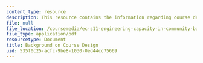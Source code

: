 ```yaml
---
content_type: resource
description: This resource contains the information regarding course design.
file: null
file_location: /coursemedia/ec-s11-engineering-capacity-in-community-based-healthcare-fall-2005/535f0c25acfc9be810300ed44cc75669_MITEC_S11F05_course_design.pdf
file_type: application/pdf
resourcetype: Document
title: Background on Course Design
uid: 535f0c25-acfc-9be8-1030-0ed44cc75669
---
```


